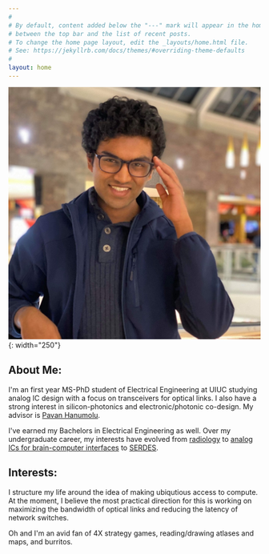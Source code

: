 ```yaml
---
#
# By default, content added below the "---" mark will appear in the home page
# between the top bar and the list of recent posts.
# To change the home page layout, edit the _layouts/home.html file.
# See: https://jekyllrb.com/docs/themes/#overriding-theme-defaults
#
layout: home
---
```


![picture](/uploads/pfp.png){: width="250"}
## About Me:

I'm an first year MS-PhD student of Electrical Engineering at UIUC studying analog IC design with a focus on transceivers for optical links. I also have a strong interest in silicon-photonics and electronic/photonic co-design. My advisor is [Pavan Hanumolu](https://ece.illinois.edu/about/directory/faculty/hanumolu).

I've earned my Bachelors in Electrical Engineering as well. Over my undergraduate career, my interests have evolved from [radiology](https://tmslab.martinos.org/team/) to [analog ICs for brain-computer interfaces](./uploads/Design_of_VCO_Based_Continuous_Time_Delta_Sigma_ADCs_For_Neural_Recording_Applications.pdf) to [SERDES](https://shanbhag.ece.illinois.edu/index.html).


## Interests:

I structure my life around the idea of making ubiqutious access to compute. At the moment, I believe the most practical direction for this is working on maximizing the bandwidth of optical links and reducing the latency of network switches.

Oh and I'm an avid fan of 4X strategy games, reading/drawing atlases and maps, and burritos. 
